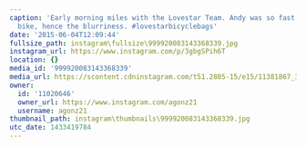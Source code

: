 ```yaml
---
caption: 'Early morning miles with the Lovestar Team. Andy was so fast on his new
  bike, hence the blurriness. #lovestarbicyclebags'
date: '2015-06-04T12:09:44'
fullsize_path: instagram\fullsize\999920083143368339.jpg
instagram_url: https://www.instagram.com/p/3gbgSPih6T
location: {}
media_id: '999920083143368339'
media_url: https://scontent.cdninstagram.com/t51.2885-15/e15/11381867_372721516271929_1230535227_n.jpg?ig_cache_key=OTk5OTIwMDgzMTQzMzY4MzM5.2
owner:
  id: '11020646'
  owner_url: https://www.instagram.com/agonz21
  username: agonz21
thumbnail_path: instagram\thumbnails\999920083143368339.jpg
utc_date: 1433419784
---
```

